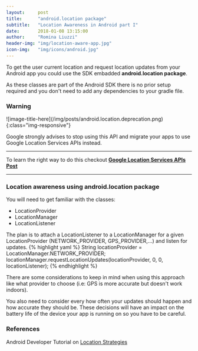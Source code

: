 ```yaml
---
layout:     post
title:      "android.location package"
subtitle:   "Location Awareness in Android part I"
date:       2018-01-08 13:15:00
author:     "Romina Liuzzi"
header-img: "img/location-aware-app.jpg"
icon-img:   "img/icons/android.jpg"
---
```


<p>
	To get the user current location and request location updates from your Android app you could use the SDK embadded <b>android.location package</b>. 
</p>
<p>
	As these classes are part of the Android SDK there is no prior setup required and you don't need to add any dependencies to your gradle file.
</p>
<h3>
	Warning
</h3>
![image-title-here](/img/posts/android.location.deprecation.png){:class="img-responsive"}
<p>
	Google strongly advises to stop using this API and migrate your apps to use Google Location Services APIs instead.
</p>
<hr>
<p>
	To learn the right way to do this checkout <a href="/2018/01/09/google-location-services-for-android/"><b>Google Location Services APIs Post</b></a>
</p>
<hr>
<h3>
	Location awareness using android.location package
</h3>
<p> 
	You will need to get familiar with the classes: 
	<ul>
		<li>LocationProvider</li>
		<li>LocationManager</li>
		<li>LocationListener</li>
	</ul>
</p>
<p>
	The plan is to attach a LocationListener to a LocationManager for a given LocationProvider (NETWORK_PROVIDER, GPS_PROVIDER,...) and listen for updates. 
	{% highlight yaml %}
	String locationProvider = LocationManager.NETWORK_PROVIDER;
	locationManager.requestLocationUpdates(locationProvider, 0, 0, locationListener);
	{% endhighlight %}
</p>
<p>
	There are some considerations to keep in mind when using this approach like what provider to choose (i.e: GPS is more accurate but doesn't work indoors). 
</p>
<p>
	You also need to consider every how often your updates should happen and how accurate they should be. These decisions will have an impact on the battery life of the device your app is running on so you have to be careful. 
</p>
<h3>References</h3>
<p>
	Android Developer Tutorial on <a href="https://developer.android.com/guide/topics/location/strategies.html" target="_blank">Location Strategies</a>
</p>












